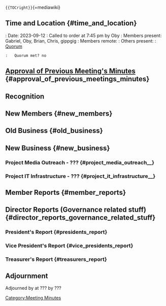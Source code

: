 `{{TOCright}}`{=mediawiki}

## Time and Location {#time_and_location}

:   Date: 2023-09-12
:   Called to order at 7:45 pm by Oby
:   Members present: Gabriel, Oby, Brian, Chris, gippgig
:   Members remote:
:   Others present:
:   [Quorum](Quorum)

    :   Quorum met? no

## [Approval of Previous Meeting's Minutes](Regular_Member_Meeting_2022_08_08) {#approval_of_previous_meetings_minutes}

## Recognition

## New Members {#new_members}

## Old Business {#old_business}

## New Business {#new_business}

### Project Media Outreach - ??? {#project_media_outreach__}

### Project IT Infrastructure - ??? {#project_it_infrastructure__}

## Member Reports {#member_reports}

## Director Reports (Governance related stuff) {#director_reports_governance_related_stuff}

### President's Report {#presidents_report}

### Vice President's Report {#vice_presidents_report}

### Treasurer's Report {#treasurers_report}

## Adjournment

Adjourned by at ??? by ???

[Category:Meeting Minutes](Category:Meeting_Minutes)
